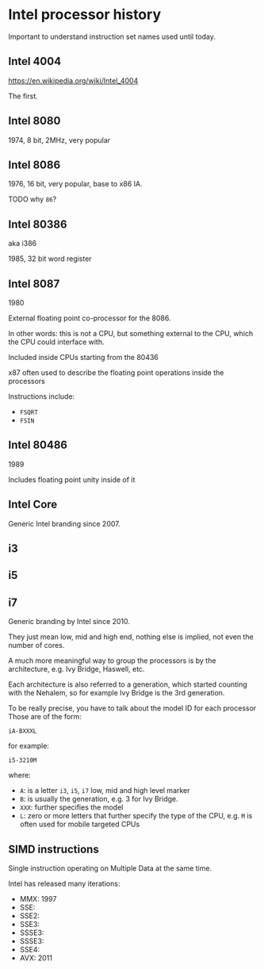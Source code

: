 # Intel processor history

Important to understand instruction set names used until today.

## Intel 4004

<https://en.wikipedia.org/wiki/Intel_4004>

The first.

## Intel 8080

1974, 8 bit, 2MHz, very popular

## Intel 8086

1976, 16 bit, very popular, base to x86 IA.

TODO why `86`?

## Intel 80386

aka i386

1985, 32 bit word register

## Intel 8087

1980

External floating point co-processor for the 8086.

In other words: this is not a CPU, but something external to the CPU, which the CPU could interface with.

Included inside CPUs starting from the 80436

x87 often used to describe the floating point operations inside the processors

Instructions include:

- `FSQRT`
- `FSIN`

## Intel 80486

1989

Includes floating point unity inside of it

## Intel Core

Generic Intel branding since 2007.

## i3

## i5

## i7

Generic branding by Intel since 2010.

They just mean low, mid and high end, nothing else is implied, not even the number of cores.

A much more meaningful way to group the processors is by the architecture, e.g. Ivy Bridge, Haswell, etc.

Each architecture is also referred to a generation, which started counting with the Nehalem, so for example Ivy Bridge is the 3rd generation.

To be really precise, you have to talk about the model ID for each processor Those are of the form:

    iA-BXXXL

for example:

    i5-3210M

where:

- `A`: is a letter `i3`, `i5`, `i7` low, mid and high level marker
- `B`: is usually the generation, e.g. 3 for Ivy Bridge.
- `XXX`: further specifies the model
- `L`: zero or more letters that further specify the type of the CPU, e.g. `M` is often used for mobile targeted CPUs

## SIMD instructions

Single instruction operating on Multiple Data at the same time.

Intel has released many iterations:

- MMX: 1997
- SSE:
- SSE2:
- SSE3:
- SSSE3:
- SSSE3:
- SSE4:
- AVX: 2011
